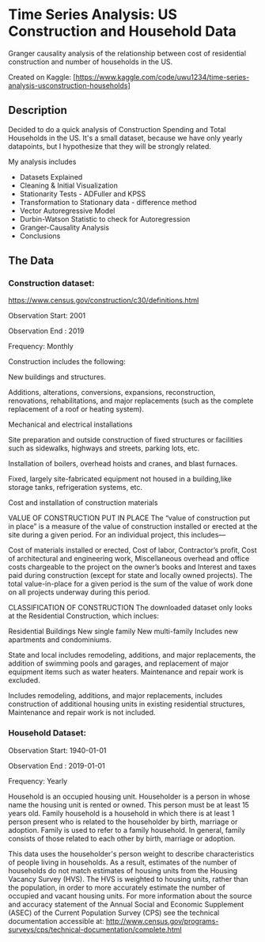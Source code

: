 # Time Series Analysis: US Construction and Household Data

Granger causality analysis of the relationship between cost of residential construction and number of households in the US.

Created on Kaggle: [https://www.kaggle.com/code/uwu1234/time-series-analysis-usconstruction-households]

## Description

Decided to do a quick analysis of Construction Spending and Total Households in the US. It's a small dataset, because we have only yearly datapoints, but I hypothesize that they will be strongly related.

My analysis includes
  - Datasets Explained
  - Cleaning & Initial Visualization
  - Stationarity Tests - ADFuller and KPSS
  - Transformation to Stationary data - difference method
  - Vector Autoregressive Model
  - Durbin-Watson Statistic to check for Autoregression
  - Granger-Causality Analysis
  - Conclusions

## The Data

### Construction dataset:
https://www.census.gov/construction/c30/definitions.html

Observation Start: 2001

Observation End : 2019

Frequency: Monthly

Construction includes the following:

New buildings and structures.

Additions, alterations, conversions, expansions, reconstruction, renovations, rehabilitations, and major replacements (such as the complete replacement of a roof or heating system).

Mechanical and electrical installations

Site preparation and outside construction of fixed structures or facilities such as sidewalks, highways and streets, parking lots, etc.

Installation of boilers, overhead hoists and cranes, and blast furnaces.

Fixed, largely site-fabricated equipment not housed in a building,like storage tanks, refrigeration systems, etc.

Cost and installation of construction materials

VALUE OF CONSTRUCTION PUT IN PLACE The “value of construction put in place” is a measure of the value of construction installed or erected at the site during a given period. For an individual project, this includes—

Cost of materials installed or erected, Cost of labor, Contractor’s profit, Cost of architectural and engineering work, Miscellaneous overhead and office costs chargeable to the project on the owner’s books and Interest and taxes paid during construction (except for state and locally owned projects).
The total value-in-place for a given period is the sum of the value of work done on all projects underway during this period.

CLASSIFICATION OF CONSTRUCTION The downloaded dataset only looks at the Residential Construction, which inclues:

Residential Buildings New single family New multi-family Includes new apartments and condominiums.

State and local includes remodeling, additions, and major replacements, the addition of swimming pools and garages, and replacement of major equipment items such as water heaters. Maintenance and repair work is excluded.

Includes remodeling, additions, and major replacements, includes construction of additional housing units in existing residential structures, Maintenance and repair work is not included.

### Household Dataset:
Observation Start: 1940-01-01

Observation End : 2019-01-01

Frequency: Yearly

Household is an occupied housing unit. Householder is a person in whose name the housing unit is rented or owned. This person must be at least 15 years old. Family household is a household in which there is at least 1 person present who is related to the householder by birth, marriage or adoption. Family is used to refer to a family household. In general, family consists of those related to each other by birth, marriage or adoption.

This data uses the householder's person weight to describe characteristics of people living in households. As a result, estimates of the number of households do not match estimates of housing units from the Housing Vacancy Survey (HVS). The HVS is weighted to housing units, rather than the population, in order to more accurately estimate the number of occupied and vacant housing units. For more information about the source and accuracy statement of the Annual Social and Economic Supplement (ASEC) of the Current Population Survey (CPS) see the technical documentation accessible at: http://www.census.gov/programs-surveys/cps/technical-documentation/complete.html
